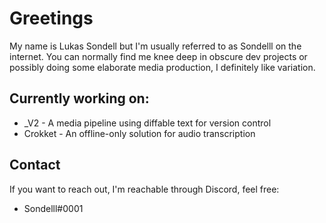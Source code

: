 
# Greetings
My name is Lukas Sondell but I'm usually referred to as Sondelll on the internet.
You can normally find me knee deep in obscure dev projects
or possibly doing some elaborate media production,
I definitely like variation.

## Currently working on:
* \_V2 - A media pipeline using diffable text for version control   
* Crokket - An offline-only solution for audio transcription

## Contact
If you want to reach out, I'm reachable through Discord, feel free:
* Sondelll#0001
